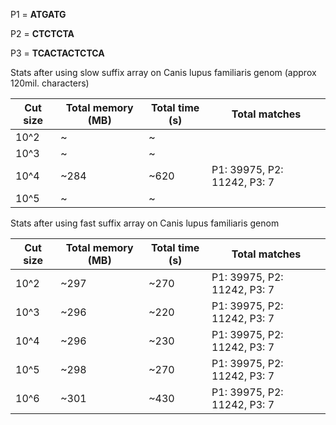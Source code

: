 P1 = __ATGATG__

P2 = __CTCTCTA__

P3 = __TCACTACTCTCA__

Stats after using slow suffix array on Canis lupus familiaris genom (approx 120mil. characters)

| Cut size | Total memory (MB) | Total time (s) | Total matches|
| ---------|--------------|------------|--------------------|
| 10^2     |   ~    | ~      |
| 10^3     |   ~    | ~      | 
| 10^4     |   ~284     |  ~620     |P1: 39975, P2: 11242, P3: 7 |
| 10^5     |   ~     |  ~    |

Stats after using fast suffix array on Canis lupus familiaris genom

| Cut size | Total memory (MB) | Total time (s) | Total matches|
| ---------|--------------|------------|-------------------|
| 10^2     |   ~297   | ~270       |P1: 39975, P2: 11242, P3: 7 |
| 10^3     |   ~296    |  ~220     |P1: 39975, P2: 11242, P3: 7 |
| 10^4     |   ~296     |  ~230    |P1: 39975, P2: 11242, P3: 7 |
| 10^5     |   ~298  |  ~270       | P1: 39975, P2: 11242, P3: 7 |
| 10^6     |   ~301      |  ~430   |P1: 39975, P2: 11242, P3: 7 |

